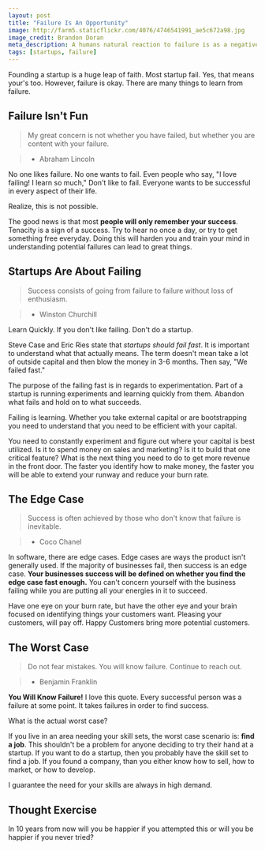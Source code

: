 ```yaml
---
layout: post
title: "Failure Is An Opportunity"
image: http://farm5.staticflickr.com/4076/4746541991_ae5c672a98.jpg
image_credit: Brandon Doran
meta_description: A humans natural reaction to failure is as a negative. But, successful people use failure as a learning tool.
tags: [startups, failure]
---
```


Founding a startup is a huge leap of faith. Most startup fail. Yes, that means your's too. However, failure is okay. There are many things to learn from failure.

## Failure Isn't Fun
> My great concern is not whether you have failed, but whether you are content with your failure.

> * Abraham Lincoln

No one likes failure. No one wants to fail. Even people who say, "I love failing! I learn so much," Don't like to fail. Everyone wants to be successful in every aspect of their life.

Realize, this is not possible. 

The good news is that most __people will only remember your success__. Tenacity is a sign of a success. Try to hear no once a day, or try to get something free everyday. Doing this will harden you and train your mind in understanding potential failures can lead to great things.

## Startups Are About Failing

> Success consists of going from failure to failure without loss of enthusiasm.

> * Winston Churchill

Learn Quickly. If you don't like failing. Don't do a startup.

Steve Case and Eric Ries state that _startups should fail fast_. It is important to understand what that actually means. The term doesn't mean take a lot of outside capital and then blow the money in 3-6 months. Then say, "We failed fast."

The purpose of the failing fast is in regards to experimentation. Part of a startup is running experiments and learning quickly from them. Abandon what fails and hold on to what succeeds.

Failing is learning. Whether you take external capital or are bootstrapping you need to understand that you need to be efficient with your capital.

You need to constantly experiment and figure out where your capital is best utilized. Is it to spend money on sales and marketing? Is it to build that one critical feature? What is the next thing you need to do to get more revenue in the front door. The faster you identify how to make money, the faster you will be able to extend your runway and reduce your burn rate.


## The Edge Case
> Success is often achieved by those who don't know that failure is inevitable.

> * Coco Chanel

In software, there are edge cases. Edge cases are ways the product isn't generally used. If the majority of businesses fail, then success is an edge case. __Your businesses success will be defined on whether you find the edge case fast enough.__ You can't concern yourself with the business failing while you are putting all your energies in it to succeed.

Have one eye on your burn rate, but have the other eye and your brain focused on identifying things your customers want. Pleasing your customers, will pay off. Happy Customers bring more potential customers.


## The Worst Case

> Do not fear mistakes. You will know failure. Continue to reach out.

> * Benjamin Franklin

**You Will Know Failure!** I love this quote. Every successful person was a failure at some point. It takes failures in order to find success.

What is the actual worst case? 

If you live in an area needing your skill sets, the worst case scenario is: __find a job__. This shouldn't be a problem for anyone deciding to try their hand at a startup. If you want to do a startup, then you probably have the skill set to find a job. If you found a company, than you either know how to sell, how to market, or how to develop.

I guarantee the need for your skills are always in high demand.

## Thought Exercise
In 10 years from now will you be happier if you attempted this or will you be happier if you never tried? 